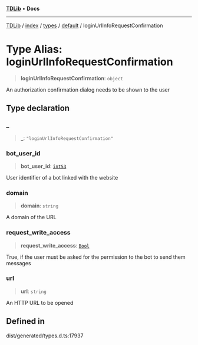 [**TDLib**](../../../../../../README.md) • **Docs**

***

[TDLib](../../../../../../modules.md) / [index](../../../../../README.md) / [types](../../../README.md) / [default](../README.md) / loginUrlInfoRequestConfirmation

# Type Alias: loginUrlInfoRequestConfirmation

> **loginUrlInfoRequestConfirmation**: `object`

An authorization confirmation dialog needs to be shown to the user

## Type declaration

### \_

> **\_**: `"loginUrlInfoRequestConfirmation"`

### bot\_user\_id

> **bot\_user\_id**: [`int53`](int53-1.md)

User identifier of a bot linked with the website

### domain

> **domain**: `string`

A domain of the URL

### request\_write\_access

> **request\_write\_access**: [`Bool`](Bool.md)

True, if the user must be asked for the permission to the bot to send them messages

### url

> **url**: `string`

An HTTP URL to be opened

## Defined in

dist/generated/types.d.ts:17937
